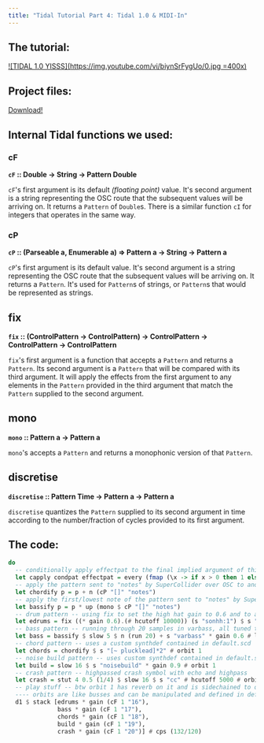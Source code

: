 ```yaml
---
title: "Tidal Tutorial Part 4: Tidal 1.0 & MIDI-In" 
---
```


## The tutorial:

[![TIDAL 1.0 YISSS](https://img.youtube.com/vi/biynSrFygUo/0.jpg =400x)](https://www.youtube.com/watch?v=biynSrFygUo)

## Project files:

[Download!](http://ericfairbanks.org/tidal_midi_harmony_tutorial.zip)

## Internal Tidal functions we used:

### **cF**
**`cF` :: Double -> String -> Pattern Double**

`cF`'s first argument is its default _(floating point)_ value. It's second argument is a string representing the OSC route that the subsequent values will be arriving on. It returns a `Pattern` of `Double`s. There is a similar function `cI` for integers that operates in the same way.

### **cP**
**`cP` :: (Parseable a, Enumerable a) => Pattern a -> String -> Pattern a**

`cP`'s first argument is its default value. It's second argument is a string representing the OSC route that the subsequent values will be arriving on. It returns a `Pattern`. It's used for `Pattern`s of strings, or `Pattern`s that would be represented as strings.

## **fix**
**`fix`
:: (ControlPattern -> ControlPattern) -> ControlPattern -> ControlPattern -> ControlPattern**

`fix`'s first argument is a function that accepts a `Pattern` and returns a `Pattern`. Its second argument is a `Pattern` that will be compared with its third argument. It will apply the effects from the first argument to any elements in the `Pattern` provided in the third argument that match the `Pattern` supplied to the second argument.

## **mono**
**`mono` :: Pattern a -> Pattern a**

`mono`'s accepts a `Pattern` and returns a monophonic version of that `Pattern`.

## **discretise**
**`discretise` :: Pattern Time -> Pattern a -> Pattern a**

`discretise` quantizes the `Pattern` supplied to its second argument in time according to the number/fraction of cycles provided to its first argument.

## The code:

```haskell
do
  -- conditionally apply effectpat to the final implied argument of this function if the value of condpat is > 0
  let capply condpat effectpat = every (fmap (\x -> if x > 0 then 1 else 0) (discretise 1 condpat)) effectpat
  -- apply the pattern sent to "notes" by SuperCollider over OSC to another pattern (using n)
  let chordify p = p + n (cP "[]" "notes")
  -- apply the first/lowest note of the pattern sent to "notes" by SuperCollider over OSC to another pattern (using up)
  let bassify p = p * up (mono $ cP "[]" "notes")
  -- drum pattern -- using fix to set the high hat gain to 0.6 and to apply a highpass filter
  let edrums = fix ((* gain 0.6).(# hcutoff 10000)) (s "sonhh:1") $ s "[bd*2, [~ jstsn:5], [~ sonhh:1]*2]"
  -- bass pattern -- running through 20 samples in varbass, all tuned to C
  let bass = bassify $ slow 5 $ n (run 20) + s "varbass" * gain 0.6 # legato 1 # orbit 1
  -- chord pattern -- uses a custom synthdef contained in default.scd
  let chords = chordify $ s "[~ plucklead]*2" # orbit 1
  -- noise build pattern -- uses custom synthdef contained in default.scd
  let build = slow 16 $ s "noisebuild" * gain 0.9 # orbit 1
  -- crash pattern -- highpassed crash symbol with echo and highpass
  let crash = stut 4 0.5 (1/4) $ slow 16 $ s "cc" # hcutoff 5000 # orbit 1
  -- play stuff -- btw orbit 1 has reverb on it and is sidechained to orbit 0
  ---- orbits are like busses and can be manipulated and defined in default.scd
  d1 $ stack [edrums * gain (cF 1 "16"),
              bass * gain (cF 1 "17"),
              chords * gain (cF 1 "18"),
              build * gain (cF 1 "19"),
              crash * gain (cF 1 "20")] # cps (132/120)
```

